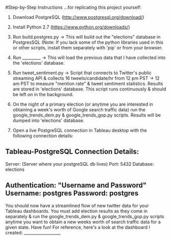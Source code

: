 #Step-by-Step Instructions
...for replicating this project yourself:

1) Download PostgreSQL (http://www.postgresql.org/download/)

2) Install Python 2.7 (https://www.python.org/downloads/)

3) Run build.postgres.py -> This will build out the "elections" database in PostgresSQL (Note: If you lack some of the python libraries used in this or other scripts, install them separately with 'pip' or from your browser.

4) Run _________ -> This will load the previous data that I have collected into the 'elections' database.

5) Run tweet_sentiment.py -> Script that connects to Twitter's public streaming API & collects 16 tweets/candidate/hr from 12 pm PST -> 12 am PST to measure "mention rate" & tweet sentiment statistics. Results are stored in 'elections' database. This script runs continuously & should be left on in the background.

6) On the night of a primary election (or anytime you are interested in obtaining a week's worth of Google search traffic data) run the google_trends_dem.py & google_trends_gop.py scripts. Results will be dumped into 'elections' database.

7) Open a live PostgreSQL connection in Tableau desktop with the following connection details:

Tableau-PostgreSQL Connection Details:
---------------------------------------
Server: (Server where your postgreSQL db lives)
Port: 5432
Database: elections

Authentication: "Username and Password"
Username: postgres
Password: postgres
---------------------------------------

You should now have a streamlined flow of new twitter data for your Tableau dashboards. You must add election results as they come in separately & run the google_trends_dem.py & google_trends_gop.py scripts anytime you want to obtain a new weeks worth of search traffic data for a given state. Have fun! For reference, here's a look at the dashboard I created: __________________

